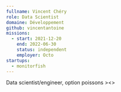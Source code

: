 ```yaml
---
fullname: Vincent Chéry
role: Data Scientist
domaine: Développement
github: vincentantoine
missions:
  - start: 2021-12-20
    end: 2022-06-30
    status: independent
    employer: Octo
startups:
  - monitorfish
---
```


Data scientist/engineer, option poissons ><>
